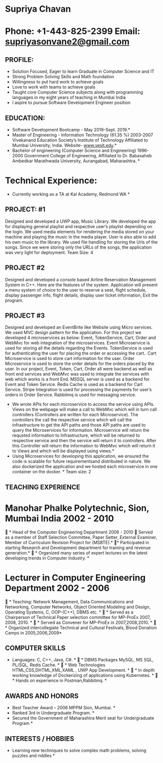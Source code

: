 # Supriya Chavan
# Phone: +1-443-825-2399                                                            Email: supriyasonvane2@gmail.com

## PROFILE:
* Solution Focused, Eager to learn Graduate in Computer Science and IT
* Strong Problem Solving Skills and Math foundation
* Willingness to put hard work to achieve goals
* Love to work with teams to achieve goals
* Taught core Computer Science subjects along with programming languages in my eight years of
teaching in Mumbai India
* I aspire to pursue Software Development Engineer position

## EDUCATION:
* Software Development Bootcamp - May 2019-Sept. 2019.*
* Master of Engineering - Information Technology (61.35 %) 2003-2007 Vivekanand Education Society’s
Institute of Technology Affiliated to Mumbai University, India. Website- www.vesit.edu.*
* Bachelor of engineering (Computer Science and Engineering) 1996-2000 Government College of
Engineering, Affiliated to Dr. Babasaheb Ambedkar Marathwada University, Aurangabad, Maharashtra. *
# Technical Experience:
* Currently working as a TA at Kal Academy, Redmond WA *

## PROJECT: #1
Designed and developed a UWP app, Music Library. We developed the app for displaying
general playlist and respective user’s playlist depending on the login. We used media elements for
rendering the media stored on your machine and playing the music in the media player. User is also able
to add his own music to the library. We used file handling for storing the Urls of the songs. Since we
were storing only the URLs of the songs, the application was very light for deployment.
Team Size: 4

## PROJECT  #2 
Designed and developed a console based Airline Reservation Management System in C++. Here
are the features of the system. Application will present a menu system of choice to the user to reserve a
seat, flight schedule, display passenger info, flight details, display user ticket information, Exit the
program.

## PROJECT #3

Designed and developed an EventBrite like Website using Micro services. We used MVC design
pattern for the application. For this project we developed 4 microservices as below:
Event, TokenService, Cart, Order and WebMvc for web integration of the microservices. Event
Microservice is used for storing all the details regarding the Events. TokenService is used for
authenticating the user for placing the order or accessing the cart.. Cart Microservice is used to store
cart information for the user. Order Microservice is used to store the order details for the orders placed
by the user. In our project, Event, Token, Cart, Order all were backend as well as front end services and
WebMvc was used to integrate the services with web which works is a front End. MSSQL server is used
as a backend for Event and Token Service. Redis Cache is used as a backend for Cart Service. Stripe 
Integration is used for processing the payments for user’s orders in Order Service. Rabbitmq is used for
messaging service.
* We wrote APIs for each microservice to access the service using APIs. Views on the webpage will
make a call to WebMvc which will in turn call controllers (Controllers are written for each Microservice).
The controllers the call the respective service which will call the infrastructure to get the API paths and
those API paths are used to query the Microservices for information. Microservice will return the
requsted information to Infrastructure, which will be returned to respective service and then the service
will return it to controllers. After this Controller will return the information to WebMvc which will return
it to Views and which will be displayed using views.*
* Using Microservices for developing this application, we ensured the code is scalable for future
requirementsand distributed in nature. We also dockerized the application and we hosted each
microservice in one container on the docker. *
Team size: 2
## TEACHING EXPERIENCE
# Manohar Phalke Polytechnic, Sion, Mumbai India 2002 - 2010
 * Head of the Computer Engineering Department 2006 - 2010
 Served as a member of Staff Selection Committee, Paper Setter, External Examiner, Member of
 Curriculum Revision Project for (MSBTE).*
* Participated in starting Research and Development department for training and revenue
generation.*
 * Organized many series of expert lectures on the latest developing trends in Computer Industry. *
# Lecturer in Computer Engineering Department 2002 - 2006
 * Teaching: Network Management, Data Communications and Networking, Computer Networks,
Object Oriented Modeling and Design, Operating Systems, C, OOP-(C++), DBMS etc. *
 * Served as a Chairperson of Technical Paper selection committee for MP-ProEx 2007, 2008, 2010. *
 * Served as Convener for MP-ProEx in 2007,2008,2010. *
 * Organized intercollegiate Technical and Cultural Festivals, Blood Donation Camps in
2005,2006,2009*
## COMPUTER SKILLS
   * Languages: C, C++, Java, C#. *
 * DBMS Packages MySQL, MS SQL, PL/SQL, Redis Cache. *
 * Web Technologies HTML,CSS,DHTML,XML,XAML , UWP App Development. *
 * In depth working knowledge of Dockerizing of applications using Kubernetes. *
 * Hands on experience in Postman,Rabbitmq. *
## AWARDS AND HONORS
* Best Teacher Award – 2006 MPPM Sion, Mumbai.  *
* Ranked 3rd in Undergraduate Program. * 
* Secured the Government of Maharashtra Merit seat for Undergraduate Program *
## INTERESTS / HOBBIES
* Learning new techniques to solve complex math problems, solving puzzles and riddles *





